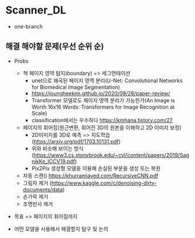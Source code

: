 # Scanner_DL
- one-branch

## 해결 해야할 문제(우선 순위 순)
- Probs
  - 책 페이지 영역 탐지(boundary) => 세그먼테이션
    - unet으로 왜곡된 페이지 영역 분리(U-Net: Convolutional Networks for Biomedical Image Segmentation)
    - https://joungheekim.github.io/2020/09/28/paper-review/
    - Transformer 모델로도 페이지 영역 분리가 가능한가(An Image is Worth 16x16 Words: Transformers for Image Recognition at Scale)
    - classification에서는 우수하다 https://kmhana.tistory.com/27 
  - 페이지의 휘어짐(원근변환, 휘어진 3D의 원본을 이해하고 2D 이미지 보정)
    - 2D이미지를 3D로 예측 => 지도학습 (https://arxiv.org/pdf/1703.10131.pdf)
    - 위와 비슷해 보이는 방식(https://www3.cs.stonybrook.edu/~cvl/content/papers/2019/SagnikKe_ICCV19.pdf)
    - Pix2Pix 생성형 모델을 이용해 손실된 부분을 생성 또는 복원
  - 자동 스캔() https://khurramjaved.com/RecursiveCNN.pdf
  - 그림자 제거 (https://www.kaggle.com/c/denoising-dirty-documents/data)
  - 손가락 제거
  - 조명반사 제거
  
- 목표 => 페이지의 휘어짐까지
- 어떤 모델을 사용해서 해결할지 탐구 및 논의
  